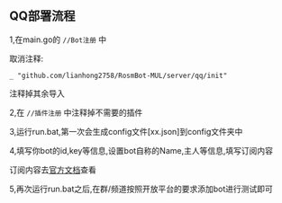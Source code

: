 ## QQ部署流程
1,在main.go的 `//Bot注册` 中

取消注释:
```
_ "github.com/lianhong2758/RosmBot-MUL/server/qq/init"
```
注释掉其余导入

2,在 `//插件注册` 中注释掉不需要的插件

3,运行run.bat,第一次会生成config文件[xx.json]到config文件夹中 

4,填写你bot的id,key等信息,设置bot自称的Name,主人等信息,填写订阅内容

订阅内容去[官方文档](https://bot.q.qq.com/wiki/develop/api/gateway/intents.html)查看

5,再次运行run.bat之后,在群/频道按照开放平台的要求添加bot进行测试即可

